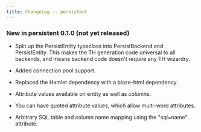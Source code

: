 ```yaml
---
title: Changelog -- persistent
---
```

### New in persistent 0.1.0 (not yet released)

* Split up the PersistEntity typeclass into PersistBackend and PersistEntity.
This makes the TH generation code universal to all backends, and means backend
code doesn't require any TH wizardry.

* Added connection pool support.

* Replaced the Hamlet dependency with a blaze-html dependency.

* Attribute values available on entity as well as columns.

* You can have quoted attribute values, which allow multi-word attributes.

* Arbitrary SQL table and column name mapping using the "sql=name" attribute.
